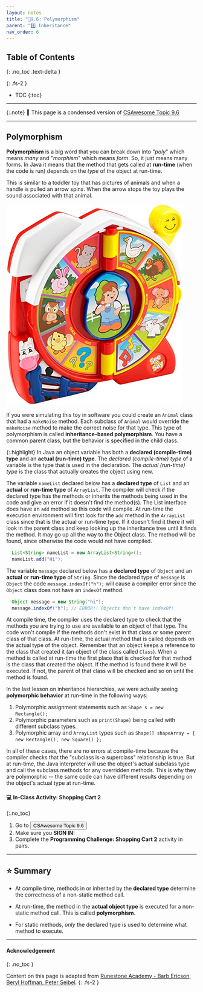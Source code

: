 ```yaml
---
layout: notes
title: "📓9.6: Polymorphism" 
parent: "9️⃣ Inheritance"
nav_order: 6
---
```


## Table of Contents
{: .no_toc .text-delta }

{: .fs-2 }
- TOC
{:toc}

---

{:.note}
📖 This page is a condensed version of [CSAwesome Topic 9.6](https://runestone.academy/ns/books/published/csawesome/Unit9-Inheritance/topic-9-6-polymorphism.html) 

---

## Polymorphism

**Polymorphism** is a big word that you can break down into "_poly_" which means _many_ and "_morphism_" which means _form_.  So, it just means many forms.  In Java it means that the method that gets called at **run-time** (when the code is run) depends on the *type* of the object at run-time.

This is similar to a toddler toy that has pictures of animals and when a handle is pulled an arrow spins.  When the arrow stops the toy plays the sound associated with that animal.

![image](Figures/SeeNSay.jpg)

If you were simulating this toy in software you could create an ``Animal`` class that had a ``makeNoise`` method. Each subclass of ``Animal`` would override the ``makeNoise`` method to make the correct noise for that type.  This type of polymorphism is called **inheritance-based polymorphism**.  You have a common parent class, but the behavior is specified in the child class.

{:.highlight}
In Java an object variable has both a **declared (compile-time) type** and an **actual (run-time) type**.  The *declared (compile-time) type*  of a variable is the type that is used in the declaration.  The *actual (run-time) type* is the class that actually creates the object using new.

The variable ``nameList`` declared below has a **declared type** of ``List`` and an **actual** or **run-time type** of ``ArrayList``.  The compiler will check if the declared type has the methods or inherits the methods being used in the code and give an error if it doesn't find the method(s).  The List interface does have an ``add`` method so this code will compile.  At run-time the execution environment will first look for the ``add`` method in the ``ArrayList`` class since that is the actual or run-time type. If it doesn't find it there it will look in the parent class and keep looking up the inheritance tree until it finds the method. It may go up all the way to the Object class.  The method will be found, since otherwise the code would not have compiled.

```java
  List<String> nameList = new ArrayList<String>();
  nameList.add("Hi");
```

The variable ``message`` declared below has a **declared type** of ``Object`` and an **actual** or **run-time type** of ``String``.  Since the declared type of ``message`` is ``Object`` the code ``message.indexOf("h");`` will cause a compiler error since the ``Object`` class does not have an ``indexOf`` method.

```java
  Object message = new String("hi");
  message.indexOf("h"); // ERROR!! Objects don't have indexOf!
```

At compile time, the compiler uses the declared type to check that the methods you are trying to use are available to an object of that type.  The code won't compile if the methods don't exist in that class or some parent class of that class.  At run-time, the actual method that is called depends on the actual type of the object.  Remember that an object keeps a reference to the class that created it (an object of the class called ``Class``).  When a method is called at run-time the first place that is checked for that method is the class that created the object.  If the method is found there it will be executed.  If not, the parent of that class will be checked and so on until the method is found.

In the last lesson on inheritance hierarchies, we were actually seeing **polymorphic behavior** at run-time in the following ways:

1. Polymorphic assignment statements such as ``Shape s = new Rectangle();``
2. Polymorphic parameters such as ``print(Shape)`` being called with different subclass types.
3. Polymorphic array and ``ArrayList`` types such as ``Shape[] shapeArray = { new Rectangle(), new Square() };``

In all of these cases, there are no errors at compile-time because the compiler checks that the "subclass is-a superclass" relationship is true. But at run-time, the Java interpreter will use the object's actual subclass type and call the subclass methods for any overridden methods. This is why they are polymorphic -- the same code can have different results depending on the object's actual type at run-time.

#### 💻 In-Class Activity: Shopping Cart 2
{:.no_toc}


<div class="task" markdown="block">
    
1. Go to <a href="https://runestone.academy/ns/books/published/csawesome/Unit9-Inheritance/topic-9-6-polymorphism.html"><button type="button" name="button" class="btn">CSAwesome Topic 9.6</button></a> 
2. Make sure you **SIGN IN**!
3. Complete the **Programming Challenge: Shopping Cart 2** activity in pairs.

</div>

---

## ⭐️ Summary

- At compile time, methods in or inherited by the **declared type** determine the correctness of a non-static method call.

- At run-time, the method in the **actual object type** is executed for a non-static method call. This is called **polymorphism**.

- For static methods, *only* the declared type is used to determine what method to execute.

---

#### Acknowledgement
{: .no_toc }

Content on this page is adapted from [Runestone Academy - Barb Ericson, Beryl Hoffman, Peter Seibel](https://runestone.academy/ns/books/published/csawesome/index.html?mode=browsing).
{: .fs-2 }
